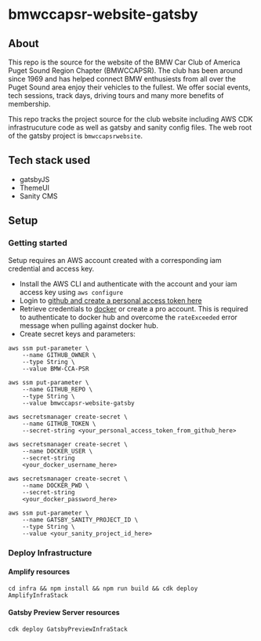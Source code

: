 # bmwccapsr-website-gatsby

## About

This repo is the source for the website of the BMW Car Club of America Puget Sound Region Chapter (BMWCCAPSR). The club has been around since 1969 and has helped connect BMW enthusiests from all over the Puget Sound area enjoy their vehicles to the fullest. We offer social events, tech sessions, track days, driving tours and many more benefits of membership. 

This repo tracks the project source for the club website including AWS CDK infrastrucuture code as well as gatsby and sanity config files. The web root of the gatsby project is `bmwccapsrwebsite`. 

## Tech stack used
* gatsbyJS
* ThemeUI
* Sanity CMS

## Setup
### Getting started
Setup requires an AWS account created with a corresponding iam credential and access key.

* Install the AWS CLI and authenticate with the account and your iam access key using `aws configure`
* Login to [github and create a personal access token here](https://github.com/settings/tokens)
* Retrieve credentials to [docker](https://www.docker.com/) or create a pro account. This is required to authenticate to docker hub and overcome the `rateExceeded` error message when pulling against docker hub.
* Create secret keys and parameters:
```
aws ssm put-parameter \
    --name GITHUB_OWNER \
    --type String \
    --value BMW-CCA-PSR

aws ssm put-parameter \
    --name GITHUB_REPO \
    --type String \
    --value bmwccapsr-website-gatsby

aws secretsmanager create-secret \
    --name GITHUB_TOKEN \
    --secret-string <your_personal_access_token_from_github_here>

aws secretsmanager create-secret \
    --name DOCKER_USER \
    --secret-string
    <your_docker_username_here>

aws secretsmanager create-secret \
    --name DOCKER_PWD \
    --secret-string
    <your_docker_password_here>

aws ssm put-parameter \                                                                             
    --name GATSBY_SANITY_PROJECT_ID \
    --type String \
    --value <your_sanity_project_id_here>
```

### Deploy Infrastructure
#### Amplify resources

`cd infra && npm install && npm run build && cdk deploy AmplifyInfraStack`

#### Gatsby Preview Server resources

`cdk deploy GatsbyPreviewInfraStack`
